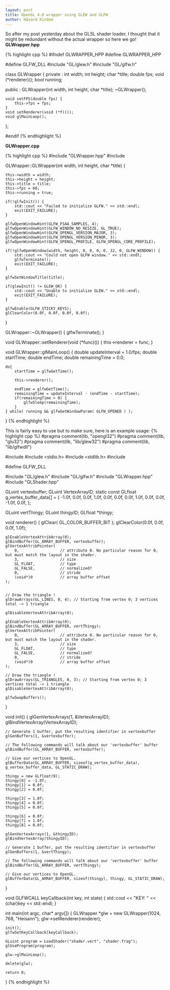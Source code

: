 ```yaml
---
layout: post
title: OpenGL 4.0 wrapper using GLEW and GLFW
author: Håvard Kindem
---
```

So after my post yesterday about the GLSL shader loader, I thought that it might be redundant without the actual wrapper so here we go!
<strong>GLWrapper.hpp</strong>

{% highlight cpp %}
#ifndef GLWRAPPER_HPP
#define GLWRAPPER_HPP

#define GLFW_DLL 
#include "GL/glew.h"
#include "GL/glfw.h"

class GLWrapper {
private :
    int width;
    int height;
    char *title;
    double fps;
    void (*renderer)();
    bool running;

public :
    GLWrapper(int width, int height, char *title);
    ~GLWrapper();

    void setFPS(double fps) {
        this->fps = fps;
    }
    void setRenderer(void (*f)());
    void glMainLoop();
};

#endif
{% endhighlight %}

<!--more-->
<strong>GLWrapper.cpp</strong>

{% highlight cpp %}
#include "GLWrapper.hpp"
#include <iostream>

GLWrapper::GLWrapper(int width, int height, char *title) {

    this->width = width;
    this->height = height;
    this->title = title;
    this->fps = 60;
    this->running = true;

    if(!glfwInit()) {
        std::cout << "Failed to initialize GLFW." << std::endl;
        exit(EXIT_FAILURE);
    }

    glfwOpenWindowHint(GLFW_FSAA_SAMPLES, 4);
    glfwOpenWindowHint(GLFW_WINDOW_NO_RESIZE, GL_TRUE);
    glfwOpenWindowHint(GLFW_OPENGL_VERSION_MAJOR, 3);
    glfwOpenWindowHint(GLFW_OPENGL_VERSION_MINOR, 3);
    glfwOpenWindowHint(GLFW_OPENGL_PROFILE, GLFW_OPENGL_CORE_PROFILE);

    if(!glfwOpenWindow(width, height, 0, 0, 0, 0, 32, 0, GLFW_WINDOW)) {
        std::cout << "Could not open GLFW window." << std::endl;
        glfwTerminate();
        exit(EXIT_FAILURE);
    }

    glfwSetWindowTitle(title);

    if(glewInit() != GLEW_OK) {
        std::cout << "Unable to initialize GLEW." << std::endl;
        exit(EXIT_FAILURE);
    }

    glfwEnable(GLFW_STICKY_KEYS);
    glClearColor(0.0f, 0.0f, 0.0f, 0.0f);
}


GLWrapper::~GLWrapper() {
    glfwTerminate();
}


void GLWrapper::setRenderer(void (*func)()) {
    this->renderer = func;
}


void GLWrapper::glMainLoop() {
    double updateInterval = 1.0/fps;
    double startTime;
    double endTime;
    double remainingTime = 0.0;

    do{
        startTime = glfwGetTime();

        this->renderer();

        endTime = glfwGetTime();
        remainingTime = updateInterval - (endTime - startTime);
        if(remainingTime > 0) {
            glfwSleep(remainingTime);
        }
    } while( running && glfwGetWindowParam( GLFW_OPENED ) );
}
{% endhighlight %}


This is fairly easy to use but to make sure, here is an example usage:
{% highlight cpp %}
#pragma comment(lib, "opengl32")
#pragma comment(lib, "glu32")
#pragma comment(lib, "lib/glew32")
#pragma comment(lib, "lib/glfwdll")

#include <iostream>
#include <stdio.h>
#include <stdlib.h>
#include <string>

#define GLFW_DLL 

#include "GL/glew.h"
#include "GL/glfw.h"
#include "GLWrapper.hpp"
#include "GLShader.hpp"

GLuint vertexbuffer;
GLuint VertexArrayID;
static const GLfloat g_vertex_buffer_data[] = {
    -1.0f, 0.0f, 0.0f,
    1.0f,  0.0f, 0.0f,
    0.0f,  1.0f, 0.0f,
    0.0f,  -1.0f, 0.0f,
};

GLuint vertThingy;
GLuint thingyID;
GLfloat *thingy;


void renderer() {
    glClear( GL_COLOR_BUFFER_BIT );
    glClearColor(0.0f, 0.0f, 0.0f, 1.0f);

    glEnableVertexAttribArray(0);
    glBindBuffer(GL_ARRAY_BUFFER, vertexbuffer);
    glVertexAttribPointer(
        0,                  // attribute 0. No particular reason for 0, but must match the layout in the shader.
        3,                  // size
        GL_FLOAT,           // type
        GL_FALSE,           // normalized?
        0,                  // stride
        (void*)0            // array buffer offset
    );


    // Draw the triangle !
    glDrawArrays(GL_LINES, 0, 4); // Starting from vertex 0; 3 vertices total -> 1 triangle
 
    glDisableVertexAttribArray(0);

    glEnableVertexAttribArray(0);
    glBindBuffer(GL_ARRAY_BUFFER, vertThingy);
    glVertexAttribPointer(
        0,                  // attribute 0. No particular reason for 0, but must match the layout in the shader.
        3,                  // size
        GL_FLOAT,           // type
        GL_FALSE,           // normalized?
        0,                  // stride
        (void*)0            // array buffer offset
    );
 
    // Draw the triangle !
    glDrawArrays(GL_TRIANGLES, 0, 3); // Starting from vertex 0; 3 vertices total -> 1 triangle
    glDisableVertexAttribArray(0);

    glfwSwapBuffers();
}

void init() {
    glGenVertexArrays(1, &VertexArrayID);
    glBindVertexArray(VertexArrayID);

    // Generate 1 buffer, put the resulting identifier in vertexbuffer
    glGenBuffers(1, &vertexbuffer);
 
    // The following commands will talk about our 'vertexbuffer' buffer
    glBindBuffer(GL_ARRAY_BUFFER, vertexbuffer);
 
    // Give our vertices to OpenGL.
    glBufferData(GL_ARRAY_BUFFER, sizeof(g_vertex_buffer_data), g_vertex_buffer_data, GL_STATIC_DRAW);

    thingy = new GLfloat(9);
    thingy[0] = -1.0f;
    thingy[1] = 0.0f;
    thingy[2] = 0.0f;

    thingy[3] = 1.0f;
    thingy[4] = 0.0f;
    thingy[5] = 0.0f;

    thingy[6] = 0.0f;
    thingy[7] = 1.0f;
    thingy[8] = 0.0f;

    glGenVertexArrays(1, &thingyID);
    glBindVertexArray(thingyID);

    // Generate 1 buffer, put the resulting identifier in vertexbuffer
    glGenBuffers(1, &vertThingy);
 
    // The following commands will talk about our 'vertexbuffer' buffer
    glBindBuffer(GL_ARRAY_BUFFER, vertThingy);
 
    // Give our vertices to OpenGL.
    glBufferData(GL_ARRAY_BUFFER, sizeof(thingy), thingy, GL_STATIC_DRAW);
}


void GLFWCALL keyCallback(int key, int state) {
    std::cout << "KEY: " << (char)key << std::endl;
}


int main(int argc, char* argv[])
{
    GLWrapper *glw = new GLWrapper(1024, 768, "Heisann");
    glw->setRenderer(renderer);

    init();
    glfwSetKeyCallback(keyCallback);

    GLuint program = LoadShader("shader.vert", "shader.frag");
    glUseProgram(program);

    glw->glMainLoop();

    delete(glw);

    return 0;
}
{% endhighlight %}
